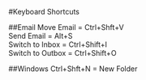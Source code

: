 #Keyboard Shortcuts

##Email
Move Email  = Ctrl+Shft+V   
Send Email  = Alt+S    
Switch to Inbox = Ctrl+Shift+I  
Switch to Outbox = Ctrl+Shift+O  

##Windows
Ctrl+Shft+N = New Folder  
